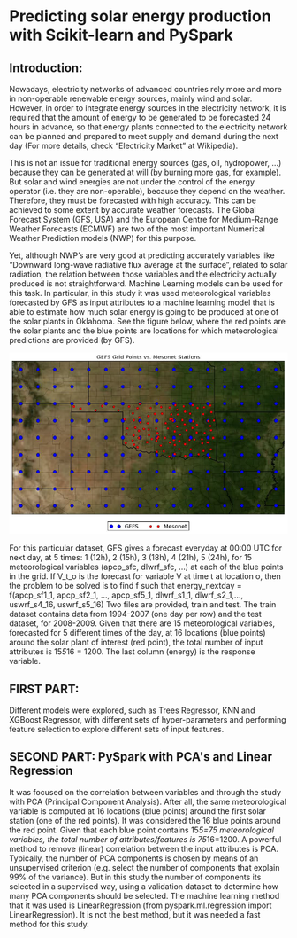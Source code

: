 # Predicting solar energy production with Scikit-learn and PySpark

## Introduction:

Nowadays, electricity networks of advanced countries rely more and more in non-operable renewable energy sources, mainly wind and solar. However, in order to integrate energy sources in the electricity network, it is required that the amount of energy to be generated to be forecasted 24 hours in advance, so that energy plants connected to the electricity network can be planned and prepared to meet supply and demand during the next day (For more details, check “Electricity Market” at Wikipedia).

This is not an issue for traditional energy sources (gas, oil, hydropower, …) because they can be generated at will (by burning more gas, for example). But solar and wind energies are not under the control of the energy operator (i.e. they are non-operable), because they depend on the weather. Therefore, they must be forecasted with high accuracy. This can be achieved to some extent by accurate weather forecasts. The Global Forecast System (GFS, USA) and the European Centre for Medium-Range Weather Forecasts (ECMWF) are two of the most important Numerical Weather Prediction models (NWP) for this purpose.

Yet, although NWP’s are very good at predicting accurately variables like “Downward long-wave radiative flux average at the surface”, related to solar radiation, the relation between those variables and the electricity actually produced is not straightforward. Machine Learning models can be used for this task.
In particular, in this study it was used meteorological variables forecasted by GFS as input attributes to a machine learning model that is able to estimate how much solar energy is going to be produced at one of the solar plants in Oklahoma. See the figure below, where the red points are the solar plants and the blue points are locations for which meteorological predictions are provided (by GFS).

![](GEFS_Grid_Points_vs_Mesonet_Stations.PNG)

For this particular dataset, GFS gives a forecast everyday at 00:00 UTC for next day, at 5 times: 1 (12h), 2 (15h), 3 (18h), 4 (21h), 5 (24h), for 15 meteorological variables (apcp_sfc, dlwrf_sfc, …) at each of the blue points in the grid. If V_t_o is the forecast for variable V at time t at location o, then the problem to be solved is to find f such that
energy_nextday = f(apcp_sf1_1, apcp_sf2_1, …, apcp_sf5_1, dlwrf_s1_1, dlwrf_s2_1,…, uswrf_s4_16, uswrf_s5_16)
Two files are provided, train and test. The train dataset contains data from 1994-2007 (one day per row) and the test dataset, for 2008-2009. Given that there are 15 meteorological variables, forecasted for 5 different times of the day, at 16 locations (blue points) around the solar plant of interest (red point), the total number of input attributes is 15*5*16 = 1200. The last column (energy) is the response variable.


## FIRST PART: 

Different models were explored, such as Trees Regressor, KNN and XGBoost Regressor, with different sets of hyper-parameters and performing feature selection to explore different sets of input features.

## SECOND PART: PySpark with PCA's and Linear Regression

It was focused on the correlation between variables and through the study with  PCA (Principal Component Analysis). After all, the same meteorological variable is computed at 16 locations (blue points) around the first solar station (one of the red points). It was considered the 16 blue points around the red point. Given that each blue point contains 15*5=75 meteorological variables, the total number of attributes/features is 75*16=1200.
A powerful method to remove (linear) correlation between the input attributes is PCA. Typically, the number of PCA components is chosen by means of an unsupervised criterion (e.g. select the number of components that explain 99% of the variance). But in this study the number of components its selected in a supervised way, using a validation dataset to determine how many PCA components should be selected.
The machine learning method that it was used is LinearRegression (from pyspark.ml.regression import LinearRegression). It is not the best method, but it was needed a fast method for this study.
